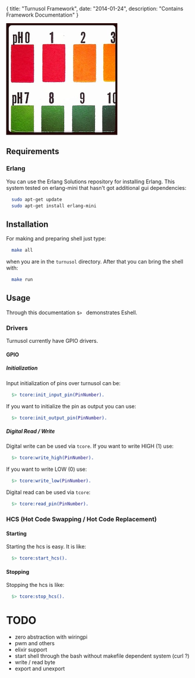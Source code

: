 {
  title: "Turnusol Framework",
  date:  "2014-01-24",
  description: "Contains Framework Documentation"
}

![Turnusol Framework](/images/turnusol.jpg)

## Requirements

### Erlang

You can use the Erlang Solutions repository for installing Erlang. This system tested on erlang-mini that hasn't got additional
gui dependencies:
```bash
  sudo apt-get update
  sudo apt-get install erlang-mini
```
## Installation

For making and preparing shell just type:
```bash
  make all
```
when you are in the `turnusol` directory.
After that you can bring the shell with:
```bash
  make run
```
## Usage
Through this documentation `$> ` demonstrates Eshell.

### Drivers
Turnusol currently have GPIO drivers.

#### GPIO

##### Initialization

Input initialization of pins over turnusol can be:
```erlang
  $> tcore:init_input_pin(PinNumber).
```
If you want to initialize the pin as output you can use:
```erlang
  $> tcore:init_output_pin(PinNumber).
```
##### Digital Read / Write

Digital write can be used via `tcore`. If you want to write HIGH (1) use:
```erlang
  $> tcore:write_high(PinNumber).
```
If you want to write LOW (0) use:
```erlang
  $> tcore:write_low(PinNumber).
```
Digital read can be used via `tcore`:
```erlang
  $> tcore:read_pin(PinNumber).
```
### HCS (Hot Code Swapping / Hot Code Replacement)

#### Starting

Starting the hcs is easy. It is like:
```erlang
  $> tcore:start_hcs().
```
#### Stopping

Stopping the hcs is like:
```erlang
  $> tcore:stop_hcs().
```


# TODO

* zero abstraction with wiringpi
* pwm and others
* elixir support
* start shell through the bash without makefile dependent system (curl ?)
* write / read byte
* export and unexport
